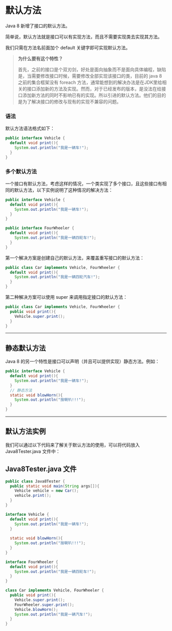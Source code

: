 # 默认方法

Java 8 新增了接口的默认方法。

简单说，默认方法就是接口可以有实现方法，而且不需要实现类去实现其方法。

我们只需在方法名前面加个 default 关键字即可实现默认方法。

> **为什么要有这个特性？**
>
> 首先，之前的接口是个双刃剑，好处是面向抽象而不是面向具体编程，缺陷是，当需要修改接口时候，需要修改全部实现该接口的类，目前的 java 8 之前的集合框架没有 foreach 方法，通常能想到的解决办法是在JDK里给相关的接口添加新的方法及实现。然而，对于已经发布的版本，是没法在给接口添加新方法的同时不影响已有的实现。所以引进的默认方法。他们的目的是为了解决接口的修改与现有的实现不兼容的问题。

### 语法

默认方法语法格式如下：

```java
public interface Vehicle {   
  default void print(){      
    System.out.println("我是一辆车!");   
  } 
}
```

### 多个默认方法

一个接口有默认方法，考虑这样的情况，一个类实现了多个接口，且这些接口有相同的默认方法，以下实例说明了这种情况的解决方法：

```java
public interface Vehicle {   
  default void print(){      
    System.out.println("我是一辆车!");   
  } 
} 

public interface FourWheeler {   
  default void print(){      
    System.out.println("我是一辆四轮车!");   
  } 
}
```

第一个解决方案是创建自己的默认方法，来覆盖重写接口的默认方法：

```java
public class Car implements Vehicle, FourWheeler {   
  default void print(){      
    System.out.println("我是一辆四轮汽车!");   
  } 
}
```

第二种解决方案可以使用 super 来调用指定接口的默认方法：

```java
public class Car implements Vehicle, FourWheeler {   
  public void print(){      
    Vehicle.super.print();   
  } 
}
```

------

## 静态默认方法

Java 8 的另一个特性是接口可以声明（并且可以提供实现）静态方法。例如：

```java
public interface Vehicle {   
  default void print(){      
    System.out.println("我是一辆车!");   
  }    
  // 静态方法   
  static void blowHorn(){      
    System.out.println("按喇叭!!!");   
  } 
}
```

------

## 默认方法实例

我们可以通过以下代码来了解关于默认方法的使用，可以将代码放入 Java8Tester.java 文件中：

## Java8Tester.java 文件

```java
public class Java8Tester {   
  public static void main(String args[]){      
    Vehicle vehicle = new Car();      
    vehicle.print();   
  } 
}  

interface Vehicle {   
  default void print(){      
    System.out.println("我是一辆车!");   
  }       
  
  static void blowHorn(){      
    System.out.println("按喇叭!!!");   
  } 
}  

interface FourWheeler {   
  default void print(){      
    System.out.println("我是一辆四轮车!");   
  } 
}  

class Car implements Vehicle, FourWheeler {   
  public void print(){      
    Vehicle.super.print();      
    FourWheeler.super.print();      
    Vehicle.blowHorn();      
    System.out.println("我是一辆汽车!");   
  } 
}
```